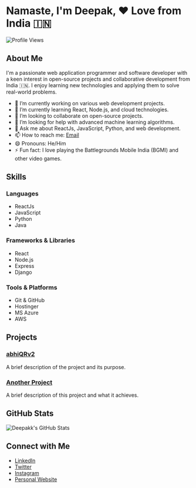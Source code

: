 # Namaste, I'm Deepak, ❤️ Love from India 🇮🇳

![Profile Views](https://komarev.com/ghpvc/?username=Deepakk-kumar1&color=blue)

## About Me

I'm a passionate web application programmer and software developer with a keen interest in open-source projects and collaborative development from India 🇮🇳. I enjoy learning new technologies and applying them to solve real-world problems.

- 🔭 I’m currently working on various web development projects.
- 🌱 I’m currently learning React, Node.js, and cloud technologies.
- 👯 I’m looking to collaborate on open-source projects.
- 🤔 I’m looking for help with advanced machine learning algorithms.
- 💬 Ask me about ReactJs, JavaScript, Python, and web development.
- 📫 How to reach me: [Email](mailto:deepakk8373@gmail.com)
- 😄 Pronouns: He/Him
- ⚡ Fun fact: I love playing the Battlegrounds Mobile India (BGMI) and other video games.

## Skills

### Languages
- ReactJs
- JavaScript
- Python
- Java

### Frameworks & Libraries
- React
- Node.js
- Express
- Django

### Tools & Platforms
- Git & GitHub
- Hostinger
- MS Azure
- AWS

## Projects

### [abhiQRv2](https://github.com/Deepakk-kumar1/AbhiQRv2)
A brief description of the project and its purpose.

### [Another Project](https://github.com/Deepakk-kumar1/another-project)
A brief description of this project and what it achieves.

## GitHub Stats

![Deepakk's GitHub Stats](https://github-readme-stats.vercel.app/api?username=Deepakk-kumar1&show_icons=true&theme=radical)

## Connect with Me

- [LinkedIn](https://www.linkedin.com/in/deepakk-kumar1/)
- [Twitter](https://twitter.com/deepakk_kumar1)
- [Instagram](https://instagram.com/deepakk8373)
- [Personal Website](https://deepakk-kumar1.github.io)

